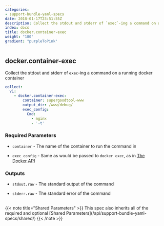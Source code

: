 ```yaml
---
categories:
- support-bundle-yaml-specs
date: 2018-01-17T23:51:55Z
description: Collect the stdout and stderr of `exec`-ing a command on a running docker container
index: docs
title: docker.container-exec
weight: "100"
gradient: "purpleToPink"
---
```


## docker.container-exec

Collect the stdout and stderr of `exec`-ing a command on a running docker container


```yaml
collect:
  v1:
    - docker.container-exec:
        container: supergoodtool-www
        output_dir: /www/debug/
        exec_config:
          Cmd:
            - nginx
            - '-t'
```


### Required Parameters


- `container` - The name of the container to run the command in


- `exec_config` - Same as would be passed to `docker exec`, as in [The Docker API](https://github.com/moby/moby/blob/master/api/types/configs.go#L43)



### Outputs

    
- `stdout.raw` - The standard output of the command

- `stderr.raw` - The standard error of the command


<br>
{{< note title="Shared Parameters" >}}
This spec also inherits all of the required and optional [Shared Parameters](/api/support-bundle-yaml-specs/shared/)
{{< /note >}}

  